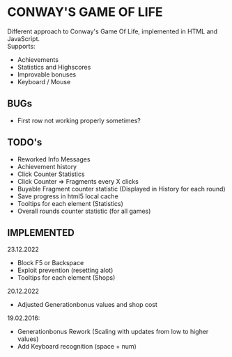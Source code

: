 # CONWAY'S GAME OF LIFE

Different approach to Conway's Game Of Life, implemented in HTML and JavaScript.  
Supports:

* Achievements
* Statistics and Highscores
* Improvable bonuses
* Keyboard / Mouse


## BUGs

* First row not working properly sometimes?


## TODO's

* Reworked Info Messages
* Achievement history
* Click Counter Statistics
* Click Counter => Fragments every X clicks
* Buyable Fragment counter statistic (Displayed in History for each round)
* Save progress in html5 local cache
* Tooltips for each element (Statistics)
* Overall rounds counter statistic (for all games)


## IMPLEMENTED
23.12.2022
* Block F5 or Backspace
* Exploit prevention (resetting alot)
* Tooltips for each element (Shops)

20.12.2022
* Adjusted Generationbonus values and shop cost

19.02.2016:
* Generationbonus Rework (Scaling with updates from low to higher values)
* Add Keyboard recognition (space + num)
